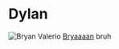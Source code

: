 # Dylan
![Bryan Valerio](<https://i.ytimg.com/vi/Zj2SCi6MeHw/hqdefault.jpg>)
[Bryaaaan](https://i.ytimg.com/vi/Zj2SCi6MeHw/hqdefault.jpg)
bruh
